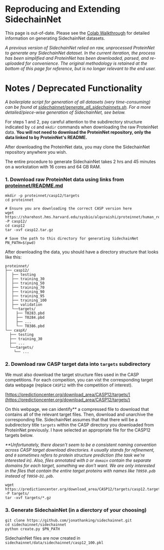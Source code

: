 # Reproducing and Extending SidechainNet

This page is out-of-date. Please see the [Colab Walkthrough](https://colab.research.google.com/drive/11ZZyqwfu7ZTyUKdqt9uy59AqqYccRVcU?usp=sharing) for detailed information on generating SidechainNet datasets.

*A previous version of SidechainNet relied on raw, unprocessed ProteinNet to generate any SidechainNet dataset. 
In the current iteration, the process has been simplified and ProteinNet has been downloaded, parsed, and re-uploaded for convenience. The original methodology is retained at the bottom of this page for reference, but is no longer relevant to the end user.*

# Notes / Deprecated Functionality

*A boilerplate script for generation of all datasets (very time-consuming) can be found at [sidechainnet/generate_all_sidechainnets.sh](sidechainnet/generate_all_sidechainnets.sh). For a more detailed/piece-wise generation of SidechainNet, see below.*
 
 For steps 1 and 2, pay careful attention to the subdirectory structure indicated by `cd` and `mkdir` commands when downloading the raw ProteinNet data. **You will not need to download the ProteinNet repository, only the data linked to by ProteinNet's README.** 

After downloading the ProteinNet data, you may clone the SidechainNet repository anywhere you wish. 
 
 The entire procedure to generate SidechainNet takes 2 hrs and 45 minutes on a workstation with 16 cores and 64 GB RAM.


### 1. Download raw ProteinNet data using links from [proteinnet/README.md](https://github.com/aqlaboratory/proteinnet/blob/master/README.md)
```shell script
mkdir -p proteinnet/casp12/targets
cd proteinnet

# Ensure you are downloading the correct CASP version here
wget https://sharehost.hms.harvard.edu/sysbio/alquraishi/proteinnet/human_readable/casp12.tar.gz -P casp12/
cd casp12
tar -xvf casp12.tar.gz

# Save the path to this directory for generating SidechainNet
PN_PATH=$(pwd)
```

After downloading the data, you should have a directory structure that looks like this:

 ```
proteinnet/
├── casp12/
│  ├── testing
│  ├── training_30
│  ├── training_50
│  ├── training_70
│  ├── training_90
│  ├── training_95
│  ├── training_100
│  ├── validation
│  └──targets/
│    ├── T0283.pbd
│    ├── T0284.pbd
│    ├── ...
│    └── T0386.pbd
└── caspX/
   ├── testing
   ├── training_30
   ├── ...
   └──targets/
     └── ...
 ```

### 2. Download raw CASP target data into `targets` subdirectory
We must also download the target structure files used in the CASP competitions. For each compeition, you can vist the corresponding target data webpage (replace `CASP12` with the competition of interest). 


[https://predictioncenter.org/download_area/CASP12/targets/](https://predictioncenter.org/download_area/CASP12/targets/)



On this webpage, we can identify** a compressed file to download that contains all of the relevant target files. Then, download and unarchive the corresponding file. SidechainNet assumes that that there will be a subdirectory title `targets` within the CASP directory you downloaded from ProteinNet previously. I have selected an appropriate file for the CASP12 targets below.

_**Unfortunately, there doesn't seem to be a consistent naming convention across CASP target download directories. `R` usually stands for refinement, and `0` sometimes refers to protein structure prediction (the task we're interested in). Also, files annotated with `D` or `domain` contain the separate domains for each target, something we don't want. We are only interested in the files that contain the entire target proteins with names like `T0950.pdb` instead of `T0950-D1.pdb`._

```shell script
wget https://predictioncenter.org/download_area/CASP12/targets/casp12.targets_T0.releaseDec022016.tgz -P targets/
tar -xvf targets/*.gz
```

### 3. Generate SidechainNet (in a dierctory of your choosing)
```shell script
git clone https://github.com/jonathanking/sidechainnet.git
cd sidechainnet/sidechainnet
python create.py $PN_PATH
```
SidechainNet files are now created in `sidechainnet/data/sidechainnet/casp12_100.pkl`
